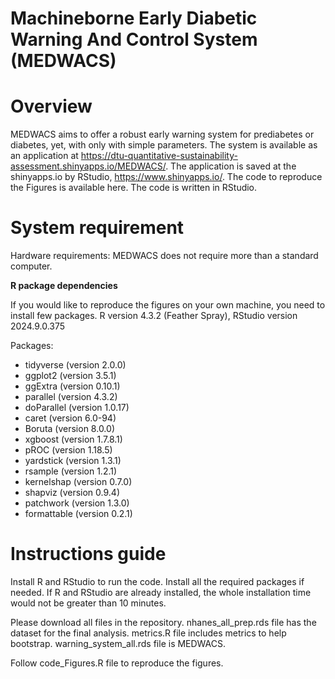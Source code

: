 # Machineborne Early Diabetic Warning And Control System (MEDWACS)


# **Overview**
MEDWACS aims to offer a robust early warning system for prediabetes or diabetes, yet, with only with simple parameters. The system is available as an application at https://dtu-quantitative-sustainability-assessment.shinyapps.io/MEDWACS/. The application is saved at the shinyapps.io by RStudio, https://www.shinyapps.io/. The code to reproduce the Figures is available here. The code is written in RStudio.

# **System requirement**
Hardware requirements:
MEDWACS does not require more than a standard computer.

**R package dependencies**

If you would like to reproduce the figures on your own machine, you need to install few packages.
R version 4.3.2 (Feather Spray), RStudio version 2024.9.0.375

Packages:

-	tidyverse (version 2.0.0)
-	ggplot2 (version 3.5.1)
-	ggExtra (version 0.10.1)
-	parallel (version 4.3.2)
-	doParallel (version 1.0.17)
-	caret (version 6.0-94)
-	Boruta (version 8.0.0)
-	xgboost (version 1.7.8.1)
-	pROC (version 1.18.5)
-	yardstick (version 1.3.1)
-	rsample (version 1.2.1)
-	kernelshap (version 0.7.0)
-	shapviz (version 0.9.4)
-	patchwork (version 1.3.0) 
-	formattable (version 0.2.1)

# **Instructions guide**
Install R and RStudio to run the code.
Install all the required packages if needed. If R and RStudio are already installed, the whole installation time would not be greater than 10 minutes.

Please download all files in the repository.
nhanes_all_prep.rds file has the dataset for the final analysis.
metrics.R file includes metrics to help bootstrap.
warning_system_all.rds file is MEDWACS.

Follow code_Figures.R file to reproduce the figures.

